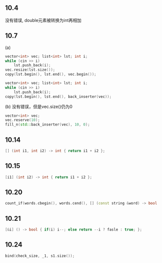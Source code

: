 ## 10.4
没有错误, double元素被转换为int再相加
## 10.7
(a)
```cpp
vector<int> vec; list<int> lst; int i;
while (cin >> i)
    lst.push_back(i);
vec.resize(lst.size());
copy(lst.begin(), lst.end(), vec.begin());
```
```cpp
vector<int> vec; list<int> lst; int i;
while (cin >> i)
    lst.push_back(i);
copy(lst.begin(), lst.end(), back_inserter(vec));
```
(b) 没有错误，但是vec.size()仍为0
```cpp
vector<int> vec;
vec.reserve(10);
fill_n(std::back_inserter(vec), 10, 0);
```
## 10.14
```cpp
[] (int i1, int i2) -> int { return i1 + i2 };
```
## 10.15
```cpp
[i1] (int i2) -> int { return i1 + i2 };
```
## 10.20
```cpp
count_if(words.cbegin(), words.cend(), [] (const string &word) -> bool { return word.size() > 6; });
```
## 10.21
```cpp
[&i] () -> bool { if(i) i--; else return --i ? fasle : true; };
```
## 10.24
```cpp
bind(check_size, _1, s1.size());
```
